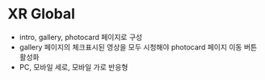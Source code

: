 # XR Global
- intro, gallery, photocard 페이지로 구성
- gallery 페이지의 체크표시된 영상을 모두 시청해야 photocard 페이지 이동 버튼 활성화
- PC, 모바일 세로, 모바일 가로 반응형